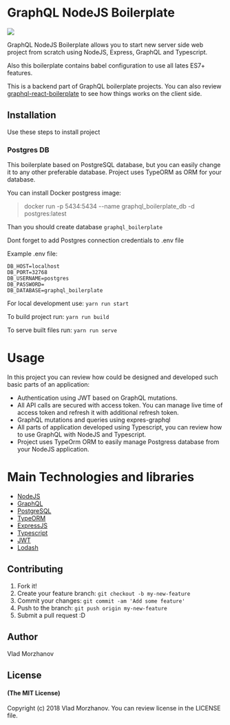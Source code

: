 # GraphQL NodeJS Boilerplate

<img src="https://i.imgur.com/B7x0zvj.png"/>

GraphQL NodeJS Boilerplate allows you to start new server side web project from scratch using NodeJS, Express, GraphQL and Typescript.

Also this boilerplate contains babel configuration to use all lates ES7+ features.

This is a backend part of GraphQL boilerplate projects. You can also review <a href="https://github.com/VladMorzhanov/graphql-react-boilerplate">graphql-react-boilerplate</a> to see how things works on the client side.

## Installation

Use these steps to install project

### Postgres DB

This boilerplate based on PostgreSQL database, but you can easily change it to any other preferable database. Project uses TypeORM as ORM for your database.

You can install Docker postgress image:

> docker run -p 5434:5434 --name graphql_boilerplate_db -d postgres:latest

Than you should create database `graphql_boilerplate`

Dont forget to add Postgres connection credentials to .env file

Example .env file:

```
DB_HOST=localhost
DB_PORT=32768
DB_USERNAME=postgres
DB_PASSWORD=
DB_DATABASE=graphql_boilerplate
```

For local development use: `yarn run start`

To build project run: `yarn run build`

To serve built files run: `yarn run serve`

# Usage

In this project you can review how could be designed and developed such basic parts of an application:

- Authentication using JWT based on GraphQL mutations.
- All API calls are secured with access token. You can manage live time of access token and refresh it with additional refresh token.
- GraphQL mutations and queries using expres-graphql
- All parts of application developed using Typescript, you can review how to use GraphQL with NodeJS and Typescript.
- Project uses TypeOrm ORM to easily manage Postgress database from your NodeJS application.

# Main Technologies and libraries

- <a href="https://nodejs.org/en/">NodeJS</a>
- <a href="https://graphql.org/">GraphQL</a>
- <a href="https://www.postgresql.org/">PostgreSQL</a>
- <a href="https://github.com/typeorm/typeorm">TypeORM</a>
- <a href="https://expressjs.com/">ExpressJS</a>
- <a href="https://www.typescriptlang.org/">Typescript</a>
- <a href="https://jwt.io/">JWT</a>
- <a href="https://lodash.com/">Lodash</a>

## Contributing

1.  Fork it!
2.  Create your feature branch: `git checkout -b my-new-feature`
3.  Commit your changes: `git commit -am 'Add some feature'`
4.  Push to the branch: `git push origin my-new-feature`
5.  Submit a pull request :D

## Author

Vlad Morzhanov

## License

#### (The MIT License)

Copyright (c) 2018 Vlad Morzhanov.
You can review license in the LICENSE file.
